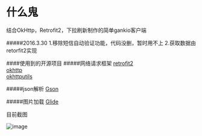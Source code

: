 # 什么鬼

结合OkHttp，Retrofit2，下拉刷新制作的简单gankio客户端

#####2016.3.30
1.移除短信自动验证功能，代码没删，暂时用不上
2.获取数据由retorfit2实现


####使用到的开源项目
#####网络请求框架
[retrofit2](https://github.com/square/retrofit)  
[okhttp](https://github.com/square/okhttp)  
[okhttputils](https://github.com/hongyangAndroid/okhttp-utils)  

#####json解析
[Gson](https://github.com/google/gson)  

#####图片加载
[Glide](https://github.com/bumptech/glide)  


目前截图

![image](https://raw.githubusercontent.com/Qrilee/DevAsimpleApp/master/screenshots/pic.png)
